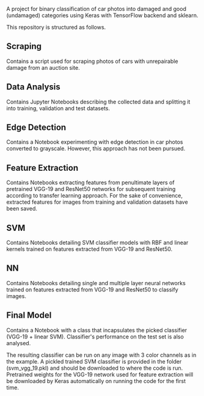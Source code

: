 A project for binary classification of car photos into damaged and good (undamaged) categories using Keras with TensorFlow backend and sklearn.

This repository is structured as follows.

Scraping
--------

Contains a script used for scraping photos of cars with unrepairable damage from an auction site.

Data Analysis
-------------

Contains Jupyter Notebooks describing the collected data and splitting it into training, validation and test datasets.

Edge Detection
--------------

Contains a Notebook experimenting with edge detection in car photos converted to grayscale. However, this approach has not been pursued.

Feature Extraction
------------------

Contains Notebooks extracting features from penultimate layers of pretrained VGG-19 and ResNet50 networks for subsequent training according to transfer learning approach. For the sake of convenience, extracted features for images from training and validation datasets have been saved.

SVM
---

Contains Notebooks detailing SVM classifier models with RBF and linear kernels trained on features extracted from VGG-19 and ResNet50.

NN
--

Contains Notebooks detailing single and multiple layer neural networks trained on features extracted from VGG-19 and ResNet50 to classify images.

Final Model
-----------

Contains a Notebook with a class that incapsulates the picked classifier (VGG-19 + linear SVM). Classifier's performance on the test set is also analysed. 

The resulting classifier can be run on any image with 3 color channels as in the example. A pickled trained SVM classifier is provided in the folder (svm_vgg_19.pkl) and should be downloaded to where the code is run. Pretrained weights for the VGG-19 network used for feature extraction will be downloaded by Keras automatically on running the code for the first time.
